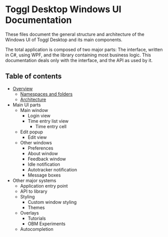 
# Toggl Desktop Windows UI Documentation

These files document the general structure and architecture of the Windows UI of Toggl Desktop and its main components.

The total application is composed of two major parts: The interface, written in C#, using WPF, and the library containing most business logic. This documentation deals only with the interface, and the API as used by it.

## Table of contents

- [Overview](overview.md)
    - [Namespaces and folders](overview.md#namespaces-and-folders)
    - [Architecture](overview.md#architecture)
- Main UI parts
    - Main window
        - Login view
        - Time entry list view
            - Time entry cell
    - Edit popup
        - Edit view
    - Other windows
        - Preferences
        - About window
        - Feedback window
        - Idle notification
        - Autotracker notification
        - Message boxes
- Other major systems
    - Application entry point
    - API to library
    - Styling
        - Custom window styling
        - Themes
    - Overlays
        - Tutorials
        - OBM Experiments
    - Autocompletion